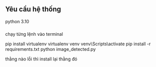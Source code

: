 ## Yêu cầu hệ thống

python 3.10

###

chạy từng lệnh vào terminal

pip install virtualenv
virtualenv venv
venv\Scripts\activate
pip install -r requirements.txt
python image_detected.py

thằng nào lỗi thì install lại thằng đó
